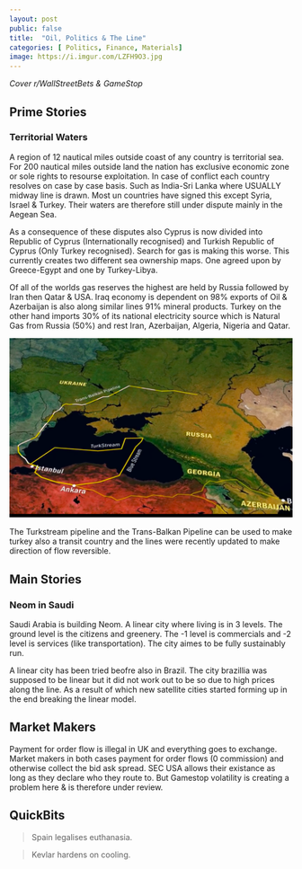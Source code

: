 ```yaml
---
layout: post
public: false
title:  "Oil, Politics & The Line"
categories: [ Politics, Finance, Materials]
image: https://i.imgur.com/LZFH9O3.jpg
---
```


*Cover r/WallStreetBets & GameStop*

## Prime Stories

### Territorial Waters
A region of 12 nautical miles outside coast of any country is territorial sea. For 200 nautical miles outside land the nation has exclusive economic zone or sole rights to resourse exploitation. In case of conflict each country resolves on case by case basis. Such as India-Sri Lanka where USUALLY midway line is drawn. Most un countries have signed this except Syria, Israel & Turkey. Their waters are therefore still under dispute mainly in the Aegean Sea.

As a consequence of these disputes also Cyprus is now divided into Republic of Cyprus (Internationally recognised) and Turkish Republic of Cyprus (Only Turkey recognised). Search for gas is making this worse. This currently creates two different sea ownership maps. One agreed upon by Greece-Egypt and one by Turkey-Libya.

Of all of the worlds gas reserves the highest are held by Russia followed by Iran then Qatar & USA. Iraq economy is dependent on 98% exports of Oil & Azerbaijan is also along similar lines 91% mineral products. Turkey on the other hand imports 30% of its national electricity source which is Natural Gas from Russia (50%) and rest Iran, Azerbaijan, Algeria, Nigeria and Qatar.

![Trans Balkan Line](/assets/images/posts/2021/Mar/P2/TIL00401.png)

The Turkstream pipeline and the Trans-Balkan Pipeline can be used to make turkey also a transit country and the lines were recently updated to make direction of flow reversible.


## Main Stories

### Neom in Saudi
Saudi Arabia is building Neom. A linear city where living is in 3 levels. The ground level is the citizens and greenery. The -1 level is commercials and -2 level is services (like transportation). The city aimes to be fully sustainably run.

A linear city has been tried beofre also in Brazil. The city brazillia was supposed to be linear but it did not work out to be so due to high prices along the line. As a result of which new satellite cities started forming up in the end breaking the linear model.

## Market Makers
Payment for order flow is illegal in UK and everything goes to exchange. Market makers in both cases payment for order flows (0 commission) and otherwise collect the bid ask spread. SEC USA allows their existance as long as they declare who they route to. But Gamestop volatility is creating a problem here & is therefore under review.


## QuickBits
> Spain legalises euthanasia.

> Kevlar hardens on cooling.